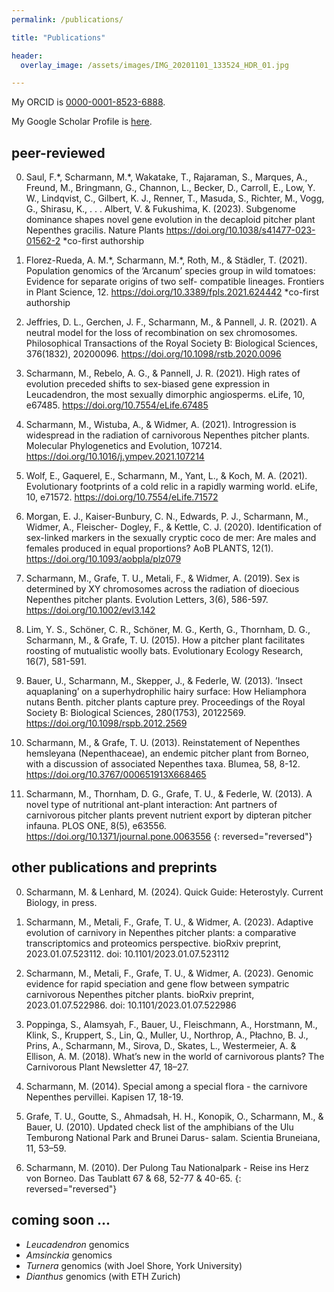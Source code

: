 ```yaml
---
permalink: /publications/

title: "Publications"

header:
  overlay_image: /assets/images/IMG_20201101_133524_HDR_01.jpg

---
```



My ORCID is [0000-0001-8523-6888](https://orcid.org/0000-0001-8523-6888).

My Google Scholar Profile is [here](https://scholar.google.com/citations?user=54kSTFkAAAAJ&hl=en).

## peer-reviewed

0. Saul, F.\*, Scharmann, M.\*, Wakatake, T., Rajaraman, S., Marques, A., Freund, M., Bringmann, G., Channon, L., Becker, D., Carroll, E., Low, Y. W., Lindqvist, C., Gilbert, K. J., Renner, T., Masuda, S., Richter, M., Vogg, G., Shirasu, K., . . . Albert, V. & Fukushima, K. (2023). Subgenome dominance shapes novel gene evolution in the decaploid pitcher plant Nepenthes gracilis. Nature Plants https://doi.org/10.1038/s41477-023-01562-2
 \*co-first authorship 

0. Florez-Rueda, A. M.\*, Scharmann, M.\*, Roth, M., & Städler, T. (2021). Population genomics of the ’Arcanum’ species group in wild tomatoes: Evidence for separate origins of two self- compatible lineages. Frontiers in Plant Science, 12. https://doi.org/10.3389/fpls.2021.624442
 \*co-first authorship 

0. Jeffries, D. L., Gerchen, J. F., Scharmann, M., & Pannell, J. R. (2021). A neutral model for the loss of recombination on sex chromosomes. Philosophical Transactions of the Royal Society B: Biological Sciences, 376(1832), 20200096. https://doi.org/10.1098/rstb.2020.0096

0. Scharmann, M., Rebelo, A. G., & Pannell, J. R. (2021). High rates of evolution preceded shifts to sex-biased gene expression in Leucadendron, the most sexually dimorphic angiosperms. eLife, 10, e67485. https://doi.org/10.7554/eLife.67485

0. Scharmann, M., Wistuba, A., & Widmer, A. (2021). Introgression is widespread in the radiation of carnivorous Nepenthes pitcher plants. Molecular Phylogenetics and Evolution, 107214. https://doi.org/10.1016/j.ympev.2021.107214

0. Wolf, E., Gaquerel, E., Scharmann, M., Yant, L., & Koch, M. A. (2021). Evolutionary footprints of a cold relic in a rapidly warming world. eLife, 10, e71572. https://doi.org/10.7554/eLife.71572

0. Morgan, E. J., Kaiser-Bunbury, C. N., Edwards, P. J., Scharmann, M., Widmer, A., Fleischer- Dogley, F., & Kettle, C. J. (2020). Identification of sex-linked markers in the sexually cryptic coco de mer: Are males and females produced in equal proportions? AoB PLANTS, 12(1). https://doi.org/10.1093/aobpla/plz079

0. Scharmann, M., Grafe, T. U., Metali, F., & Widmer, A. (2019). Sex is determined by XY chromosomes across the radiation of dioecious Nepenthes pitcher plants. Evolution Letters, 3(6), 586-597. https://doi.org/10.1002/evl3.142

0. Lim, Y. S., Schöner, C. R., Schöner, M. G., Kerth, G., Thornham, D. G., Scharmann, M., & Grafe, T. U. (2015). How a pitcher plant facilitates roosting of mutualistic woolly bats. Evolutionary Ecology Research, 16(7), 581-591.

0. Bauer, U., Scharmann, M., Skepper, J., & Federle, W. (2013). ’Insect aquaplaning’ on a superhydrophilic hairy surface: How Heliamphora nutans Benth. pitcher plants capture prey. Proceedings of the Royal Society B: Biological Sciences, 280(1753), 20122569. https://doi.org/10.1098/rspb.2012.2569

0. Scharmann, M., & Grafe, T. U. (2013). Reinstatement of Nepenthes hemsleyana (Nepenthaceae), an endemic pitcher plant from Borneo, with a discussion of associated Nepenthes taxa. Blumea, 58, 8-12. https://doi.org/10.3767/000651913X668465

0. Scharmann, M., Thornham, D. G., Grafe, T. U., & Federle, W. (2013). A novel type of nutritional ant-plant interaction: Ant partners of carnivorous pitcher plants prevent nutrient export by dipteran pitcher infauna. PLOS ONE, 8(5), e63556. https://doi.org/10.1371/journal.pone.0063556
{: reversed="reversed"}


## other publications and preprints
0. Scharmann, M. & Lenhard, M. (2024). Quick Guide: Heterostyly. Current Biology, in press.

0. Scharmann, M., Metali, F., Grafe, T. U., & Widmer, A. (2023). Adaptive evolution of carnivory in Nepenthes pitcher plants: a comparative transcriptomics and proteomics perspective. bioRxiv preprint, 2023.01.07.523112. doi: 10.1101/2023.01.07.523112

0. Scharmann, M., Metali, F., Grafe, T. U., & Widmer, A. (2023). Genomic evidence for rapid speciation and gene flow between sympatric carnivorous Nepenthes pitcher plants. bioRxiv preprint, 2023.01.07.522986. doi: 10.1101/2023.01.07.522986

0. Poppinga, S., Alamsyah, F., Bauer, U., Fleischmann, A., Horstmann, M., Klink, S., Kruppert, S., Lin, Q., Muller, U., Northrop, A., Płachno, B. J., Prins, A., Scharmann, M., Sirova, D., Skates, L., Westermeier, A. & Ellison, A. M. (2018). What’s new in the world of carnivorous plants? The Carnivorous Plant Newsletter 47, 18–27.

0. Scharmann, M. (2014). Special among a special flora - the carnivore Nepenthes pervillei. Kapisen 17, 18-19.

0. Grafe, T. U., Goutte, S., Ahmadsah, H. H., Konopik, O., Scharmann, M., & Bauer, U. (2010). Updated check list of the amphibians of the Ulu Temburong National Park and Brunei Darus- salam. Scientia Bruneiana, 11, 53–59.

0. Scharmann, M. (2010). Der Pulong Tau Nationalpark - Reise ins Herz von Borneo. Das Taublatt 67 & 68, 52-77 & 40-65.
{: reversed="reversed"}

## coming soon ...
- *Leucadendron* genomics
- *Amsinckia* genomics
- *Turnera* genomics (with Joel Shore, York University)
- *Dianthus* genomics (with ETH Zurich)



